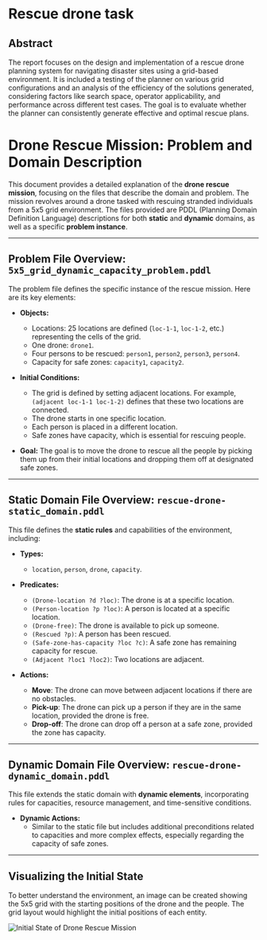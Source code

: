 # Rescue drone task #
## Abstract ##
The report focuses on the design and implementation of a rescue drone planning system for navigating disaster sites using a grid-based environment. It is included a testing of the planner on various grid configurations and an analysis of the efficiency of the solutions generated, considering factors like search space, operator applicability, and performance across different test cases. The goal is to evaluate whether the planner can consistently generate effective and optimal rescue plans.

# Drone Rescue Mission: Problem and Domain Description

This document provides a detailed explanation of the **drone rescue mission**, focusing on the files that describe the domain and problem. The mission revolves around a drone tasked with rescuing stranded individuals from a 5x5 grid environment. The files provided are PDDL (Planning Domain Definition Language) descriptions for both **static** and **dynamic** domains, as well as a specific **problem instance**.

---

## Problem File Overview: `5x5_grid_dynamic_capacity_problem.pddl`

The problem file defines the specific instance of the rescue mission. Here are its key elements:

- **Objects:**
  - Locations: 25 locations are defined (`loc-1-1`, `loc-1-2`, etc.) representing the cells of the grid.
  - One drone: `drone1`.
  - Four persons to be rescued: `person1`, `person2`, `person3`, `person4`.
  - Capacity for safe zones: `capacity1`, `capacity2`.

- **Initial Conditions:**
  - The grid is defined by setting adjacent locations. For example, `(adjacent loc-1-1 loc-1-2)` defines that these two locations are connected.
  - The drone starts in one specific location.
  - Each person is placed in a different location.
  - Safe zones have capacity, which is essential for rescuing people.

- **Goal:**
  The goal is to move the drone to rescue all the people by picking them up from their initial locations and dropping them off at designated safe zones.

---

## Static Domain File Overview: `rescue-drone-static_domain.pddl`

This file defines the **static rules** and capabilities of the environment, including:

- **Types:**
  - `location`, `person`, `drone`, `capacity`.

- **Predicates:**
  - `(Drone-location ?d ?loc)`: The drone is at a specific location.
  - `(Person-location ?p ?loc)`: A person is located at a specific location.
  - `(Drone-free)`: The drone is available to pick up someone.
  - `(Rescued ?p)`: A person has been rescued.
  - `(Safe-zone-has-capacity ?loc ?c)`: A safe zone has remaining capacity for rescue.
  - `(Adjacent ?loc1 ?loc2)`: Two locations are adjacent.

- **Actions:**
  - **Move**: The drone can move between adjacent locations if there are no obstacles.
  - **Pick-up**: The drone can pick up a person if they are in the same location, provided the drone is free.
  - **Drop-off**: The drone can drop off a person at a safe zone, provided the zone has capacity.

---

## Dynamic Domain File Overview: `rescue-drone-dynamic_domain.pddl`

This file extends the static domain with **dynamic elements**, incorporating rules for capacities, resource management, and time-sensitive conditions. 

- **Dynamic Actions:**
  - Similar to the static file but includes additional preconditions related to capacities and more complex effects, especially regarding the capacity of safe zones.

---

## Visualizing the Initial State

To better understand the environment, an image can be created showing the 5x5 grid with the starting positions of the drone and the people. The grid layout would highlight the initial positions of each entity.

![Initial State of Drone Rescue Mission](image_link_here)

